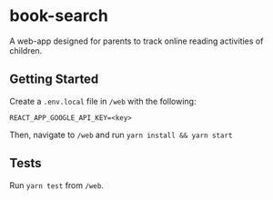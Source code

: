 # book-search

A web-app designed for parents to track online reading activities of children.

## Getting Started

Create a `.env.local` file in `/web` with the following:

```
REACT_APP_GOOGLE_API_KEY=<key>
```

Then, navigate to `/web` and run `yarn install && yarn start`

## Tests

Run `yarn test` from `/web`.

